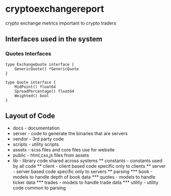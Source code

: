 # cryptoexchangereport
crypto exchange metrics important to crypto traders

## Interfaces used in the system

### Quotes Interfaces

	type ExchangeQuote interface {
		GenericQuote() *GenericQuote
	}

	type Quote interface {
		MidPoint() float64
		SpreadPercentage() float64
		Weighted() bool
	}

## Layout of Code
* docs - documentation
* server - code to generate the binaries that are servers
* vendor - 3rd party code
* scripts - utility scripts
* assets - scss files and core files use for website
* public - html,css,js files from assets
* lib - library code shared across systems
** constants - constants used by all code
** client - client based code specific only to clients
** server - server based code specific only to servers
** parsing
*** book - models to handle depth of book data
*** quotes - models to handle ticker data
*** trades - models to handle trade data
*** utility - utility code common to parsing



